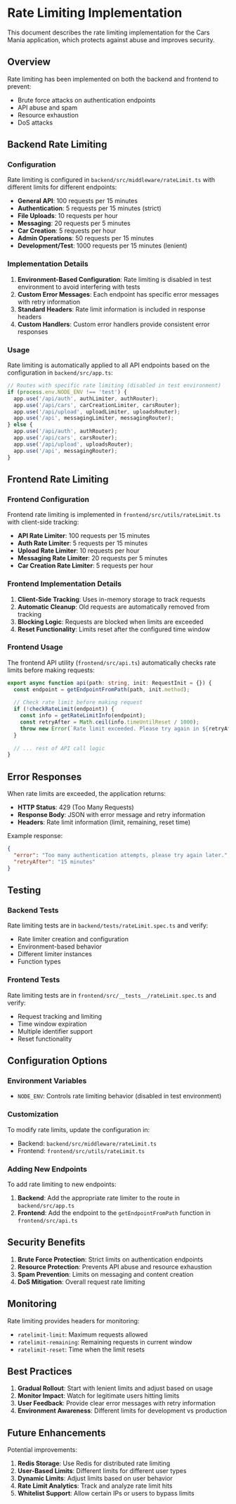 # Rate Limiting Implementation

This document describes the rate limiting implementation for the Cars Mania
application, which protects against abuse and improves security.

## Overview

Rate limiting has been implemented on both the backend and frontend to prevent:

- Brute force attacks on authentication endpoints
- API abuse and spam
- Resource exhaustion
- DoS attacks

## Backend Rate Limiting

### Configuration

Rate limiting is configured in `backend/src/middleware/rateLimit.ts` with different
limits for different endpoints:

- **General API**: 100 requests per 15 minutes
- **Authentication**: 5 requests per 15 minutes (strict)
- **File Uploads**: 10 requests per hour
- **Messaging**: 20 requests per 5 minutes
- **Car Creation**: 5 requests per hour
- **Admin Operations**: 50 requests per 15 minutes
- **Development/Test**: 1000 requests per 15 minutes (lenient)

### Implementation Details

1. **Environment-Based Configuration**: Rate limiting is disabled in test
   environment to avoid interfering with tests
2. **Custom Error Messages**: Each endpoint has specific error messages with
   retry information
3. **Standard Headers**: Rate limit information is included in response headers
4. **Custom Handlers**: Custom error handlers provide consistent error responses

### Usage

Rate limiting is automatically applied to all API endpoints based on the
configuration in `backend/src/app.ts`:

```typescript
// Routes with specific rate limiting (disabled in test environment)
if (process.env.NODE_ENV !== 'test') {
  app.use('/api/auth', authLimiter, authRouter);
  app.use('/api/cars', carCreationLimiter, carsRouter);
  app.use('/api/upload', uploadLimiter, uploadsRouter);
  app.use('/api', messagingLimiter, messagingRouter);
} else {
  app.use('/api/auth', authRouter);
  app.use('/api/cars', carsRouter);
  app.use('/api/upload', uploadsRouter);
  app.use('/api', messagingRouter);
}
```

## Frontend Rate Limiting

### Frontend Configuration

Frontend rate limiting is implemented in `frontend/src/utils/rateLimit.ts` with
client-side tracking:

- **API Rate Limiter**: 100 requests per 15 minutes
- **Auth Rate Limiter**: 5 requests per 15 minutes
- **Upload Rate Limiter**: 10 requests per hour
- **Messaging Rate Limiter**: 20 requests per 5 minutes
- **Car Creation Rate Limiter**: 5 requests per hour

### Frontend Implementation Details

1. **Client-Side Tracking**: Uses in-memory storage to track requests
2. **Automatic Cleanup**: Old requests are automatically removed from tracking
3. **Blocking Logic**: Requests are blocked when limits are exceeded
4. **Reset Functionality**: Limits reset after the configured time window

### Frontend Usage

The frontend API utility (`frontend/src/api.ts`) automatically checks rate limits
before making requests:

```typescript
export async function api(path: string, init: RequestInit = {}) {
  const endpoint = getEndpointFromPath(path, init.method);
  
  // Check rate limit before making request
  if (!checkRateLimit(endpoint)) {
    const info = getRateLimitInfo(endpoint);
    const retryAfter = Math.ceil(info.timeUntilReset / 1000);
    throw new Error(`Rate limit exceeded. Please try again in ${retryAfter} seconds.`);
  }
  
  // ... rest of API call logic
}
```

## Error Responses

When rate limits are exceeded, the application returns:

- **HTTP Status**: 429 (Too Many Requests)
- **Response Body**: JSON with error message and retry information
- **Headers**: Rate limit information (limit, remaining, reset time)

Example response:

```json
{
  "error": "Too many authentication attempts, please try again later.",
  "retryAfter": "15 minutes"
}
```

## Testing

### Backend Tests

Rate limiting tests are in `backend/tests/rateLimit.spec.ts` and verify:

- Rate limiter creation and configuration
- Environment-based behavior
- Different limiter instances
- Function types

### Frontend Tests

Rate limiting tests are in `frontend/src/__tests__/rateLimit.spec.ts` and verify:

- Request tracking and limiting
- Time window expiration
- Multiple identifier support
- Reset functionality

## Configuration Options

### Environment Variables

- `NODE_ENV`: Controls rate limiting behavior (disabled in test environment)

### Customization

To modify rate limits, update the configuration in:

- Backend: `backend/src/middleware/rateLimit.ts`
- Frontend: `frontend/src/utils/rateLimit.ts`

### Adding New Endpoints

To add rate limiting to new endpoints:

1. **Backend**: Add the appropriate rate limiter to the route in
   `backend/src/app.ts`
2. **Frontend**: Add the endpoint to the `getEndpointFromPath` function in
   `frontend/src/api.ts`

## Security Benefits

1. **Brute Force Protection**: Strict limits on authentication endpoints
2. **Resource Protection**: Prevents API abuse and resource exhaustion
3. **Spam Prevention**: Limits on messaging and content creation
4. **DoS Mitigation**: Overall request rate limiting

## Monitoring

Rate limiting provides headers for monitoring:

- `ratelimit-limit`: Maximum requests allowed
- `ratelimit-remaining`: Remaining requests in current window
- `ratelimit-reset`: Time when the limit resets

## Best Practices

1. **Gradual Rollout**: Start with lenient limits and adjust based on usage
2. **Monitor Impact**: Watch for legitimate users hitting limits
3. **User Feedback**: Provide clear error messages with retry information
4. **Environment Awareness**: Different limits for development vs production

## Future Enhancements

Potential improvements:

1. **Redis Storage**: Use Redis for distributed rate limiting
2. **User-Based Limits**: Different limits for different user types
3. **Dynamic Limits**: Adjust limits based on user behavior
4. **Rate Limit Analytics**: Track and analyze rate limit hits
5. **Whitelist Support**: Allow certain IPs or users to bypass limits
